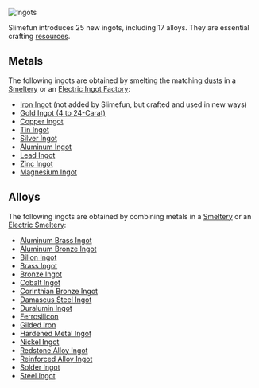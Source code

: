 ![Ingots](https://raw.githubusercontent.com/TheBusyBiscuit/Slimefun4-Wiki/master/images/item-ingots.gif)

Slimefun introduces 25 new ingots, including 17 alloys. They are essential crafting [resources](https://github.com/TheBusyBiscuit/Slimefun4/wiki/Resources).

## Metals
The following ingots are obtained by smelting the matching [dusts](https://github.com/TheBusyBiscuit/Slimefun4/wiki/Dusts) in a [Smeltery](https://github.com/TheBusyBiscuit/Slimefun4/wiki/Smeltery) or an [Electric Ingot Factory](https://github.com/TheBusyBiscuit/Slimefun4/wiki/Electric-Ingot-Factory):
* [Iron Ingot](https://github.com/TheBusyBiscuit/Slimefun4/wiki/Iron-Ingot) (not added by Slimefun, but crafted and used in new ways)
* [Gold Ingot (4 to 24-Carat)](https://github.com/TheBusyBiscuit/Slimefun4/wiki/Gold-Ingot)
* [Copper Ingot](https://github.com/TheBusyBiscuit/Slimefun4/wiki/Copper-Ingot)
* [Tin Ingot](https://github.com/TheBusyBiscuit/Slimefun4/wiki/Tin-Ingot)
* [Silver Ingot](https://github.com/TheBusyBiscuit/Slimefun4/wiki/Silver-Ingot)
* [Aluminum Ingot](https://github.com/TheBusyBiscuit/Slimefun4/wiki/Aluminum-Ingot)
* [Lead Ingot](https://github.com/TheBusyBiscuit/Slimefun4/wiki/Lead-Ingot)
* [Zinc Ingot](https://github.com/TheBusyBiscuit/Slimefun4/wiki/Zinc-Ingot)
* [Magnesium Ingot](https://github.com/TheBusyBiscuit/Slimefun4/wiki/Magnesium-Ingot)

## Alloys
The following ingots are obtained by combining metals in a [Smeltery](https://github.com/TheBusyBiscuit/Slimefun4/wiki/Smeltery) or an [Electric Smeltery](https://github.com/TheBusyBiscuit/Slimefun4/wiki/Electric-Smeltery):
* [Aluminum Brass Ingot](https://github.com/TheBusyBiscuit/Slimefun4/wiki/Aluminum-Brass-Ingot)
* [Aluminum Bronze Ingot](https://github.com/TheBusyBiscuit/Slimefun4/wiki/Aluminum-Bronze-Ingot)
* [Billon Ingot](https://github.com/TheBusyBiscuit/Slimefun4/wiki/Billon-Ingot)
* [Brass Ingot](https://github.com/TheBusyBiscuit/Slimefun4/wiki/Brass-Ingot)
* [Bronze Ingot](https://github.com/TheBusyBiscuit/Slimefun4/wiki/Bronze-Ingot)
* [Cobalt Ingot](https://github.com/TheBusyBiscuit/Slimefun4/wiki/Cobalt-Ingot)
* [Corinthian Bronze Ingot](https://github.com/TheBusyBiscuit/Slimefun4/wiki/Corinthian-Bronze-Ingot)
* [Damascus Steel Ingot](https://github.com/TheBusyBiscuit/Slimefun4/wiki/Damascus-Steel-Ingot)
* [Duralumin Ingot](https://github.com/TheBusyBiscuit/Slimefun4/wiki/Duralumin-Ingot)
* [Ferrosilicon](https://github.com/TheBusyBiscuit/Slimefun4/wiki/Ferrosilicon)
* [Gilded Iron](https://github.com/TheBusyBiscuit/Slimefun4/wiki/Gilded-Iron)
* [Hardened Metal Ingot](https://github.com/TheBusyBiscuit/Slimefun4/wiki/Hardened-Metal-Ingot)
* [Nickel Ingot](https://github.com/TheBusyBiscuit/Slimefun4/wiki/Nickel-Ingot)
* [Redstone Alloy Ingot](https://github.com/TheBusyBiscuit/Slimefun4/wiki/Redstone-Alloy-Ingot)
* [Reinforced Alloy Ingot](https://github.com/TheBusyBiscuit/Slimefun4/wiki/Reinforced-Alloy-Ingot)
* [Solder Ingot](https://github.com/TheBusyBiscuit/Slimefun4/wiki/Solder-Ingot)
* [Steel Ingot](https://github.com/TheBusyBiscuit/Slimefun4/wiki/Steel-Ingot)
